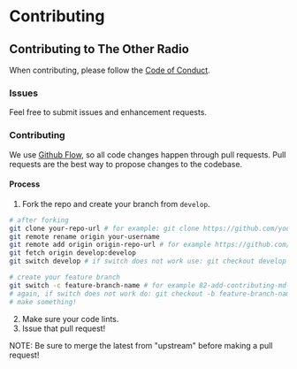 # Contributing

## Contributing to The Other Radio

When contributing, please follow the [Code of Conduct](/code-of-conduct).

### Issues

Feel free to submit issues and enhancement requests.

### Contributing

We use [Github Flow](https://guides.github.com/introduction/flow/index.html), so all code changes happen through pull requests.
Pull requests are the best way to propose changes to the codebase.

#### Process

1. Fork the repo and create your branch from `develop`.
```bash
# after forking
git clone your-repo-url # for example: git clone https://github.com/your-name/fedsa-website-new.git
git remote rename origin your-username
git remote add origin origin-repo-url # for example https://github.com/fedsa/fedsa-website-new.git
git fetch origin develop:develop
git switch develop # if switch does not work use: git checkout develop

# create your feature branch
git switch -c feature-branch-name # for example 82-add-contributing-md-pointing-to-repo
# again, if switch does not work do: git checkout -b feature-branch-name
# make something!
```
2. Make sure your code lints.
3. Issue that pull request!

NOTE: Be sure to merge the latest from "upstream" before making a pull request!
